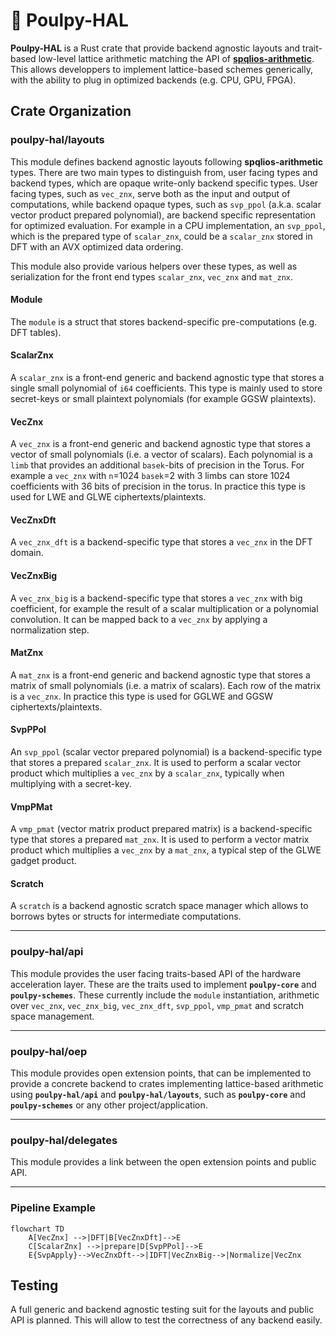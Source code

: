 # 🐙 Poulpy-HAL

**Poulpy-HAL** is a Rust crate that provide backend agnostic layouts and trait-based low-level lattice arithmetic matching the API of [**spqlios-arithmetic**](https://github.com/tfhe/spqlios-arithmetic). This allows developpers to implement lattice-based schemes generically, with the ability to plug in optimized backends (e.g. CPU, GPU, FPGA).

## Crate Organization

### **poulpy-hal/layouts**

This module defines backend agnostic layouts following **spqlios-arithmetic** types. There are two main types to distinguish from, user facing types and backend types, which are opaque write-only backend specific types. User facing types, such as `vec_znx`, serve both as the input and output of computations, while backend opaque types, such as `svp_ppol` (a.k.a. scalar vector product prepared polynomial), are backend specific representation for optimized evaluation. For example in a CPU implementation, an `svp_ppol`, which is the prepared type of `scalar_znx`, could be a `scalar_znx` stored in DFT with an AVX optimized data ordering.

This module also provide various helpers over these types, as well as serialization for the front end types `scalar_znx`, `vec_znx` and `mat_znx`.

#### Module

The `module` is a struct that stores backend-specific pre-computations (e.g. DFT tables).

#### ScalarZnx

A `scalar_znx` is a front-end generic and backend agnostic type that stores a single small polynomial of `i64` coefficients. This type is mainly used to store secret-keys or small plaintext polynomials (for example GGSW plaintexts).

#### VecZnx

A `vec_znx` is a front-end generic and backend agnostic type that stores a vector of small polynomials (i.e. a vector of scalars). Each polynomial is a `limb` that provides an additional `basek`-bits of precision in the Torus. For example a `vec_znx` with `n`=1024 `basek`=2 with 3 limbs can store 1024 coefficients with 36 bits of precision in the torus. In practice this type is used for LWE and GLWE ciphertexts/plaintexts.


#### VecZnxDft

A `vec_znx_dft` is a backend-specific type that stores a `vec_znx` in the DFT domain.


#### VecZnxBig

A `vec_znx_big` is a backend-specific type that stores a `vec_znx` with big coefficient, for example the result of a scalar multiplication or a polynomial convolution. It can be mapped back to a `vec_znx` by applying a normalization step.


#### MatZnx

A `mat_znx` is a front-end generic and backend agnostic type that stores a matrix of small polynomials (i.e. a matrix of scalars). Each row of the matrix is a `vec_znx`. In practice this type is used for GGLWE and GGSW ciphertexts/plaintexts.


#### SvpPPol

An `svp_ppol` (scalar vector prepared polynomial) is a backend-specific type that stores a prepared `scalar_znx`. It is used to perform a scalar vector product which multiplies a `vec_znx` by a `scalar_znx`, typically when multiplying with a secret-key.

#### VmpPMat

A `vmp_pmat` (vector matrix product prepared matrix) is a backend-specific type that stores a prepared `mat_znx`. It is used to perform a vector matrix product which multiplies a `vec_znx` by a `mat_znx`, a typical step of the GLWE gadget product.

#### Scratch

A `scratch` is a backend agnostic scratch space manager which allows to borrows bytes or structs for intermediate computations.

---------

### **poulpy-hal/api**

This module provides the user facing traits-based API of the hardware acceleration layer. These are the traits used to implement **`poulpy-core`** and **`poulpy-schemes`**. These currently include the `module` instantiation, arithmetic over `vec_znx`, `vec_znx_big`, `vec_znx_dft`, `svp_ppol`, `vmp_pmat` and scratch space management.


---------

### **poulpy-hal/oep**

This module provides open extension points, that can be implemented to provide a concrete backend to crates implementing lattice-based arithmetic using **`poulpy-hal/api`** and **`poulpy-hal/layouts`**, such as **`poulpy-core`** and **`poulpy-schemes`** or any other project/application.


---------

### **poulpy-hal/delegates**

This module provides a link between the open extension points and public API.


---------

### Pipeline Example

```mermaid
flowchart TD
    A[VecZnx] -->|DFT|B[VecZnxDft]-->E
    C[ScalarZnx] -->|prepare|D[SvpPPol]-->E
    E{SvpApply}-->VecZnxDft-->|IDFT|VecZnxBig-->|Normalize|VecZnx
```

## Testing

A full generic and backend agnostic testing suit for the layouts and public API is planned. This will allow to test the correctness of any backend easily.